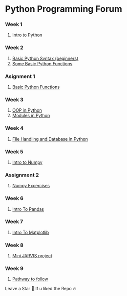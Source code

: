 # Python Programming Forum

### Week 1
1) [Intro to Python](https://github.com/Bit-ByBit/PythonProgrammingForum/tree/main/Week%201) 

### Week 2
1) [Basic Python Syntax (beginners)](https://github.com/Bit-ByBit/PythonProgrammingForum/tree/main/Week%202)
2) [Some Basic Python Functions](https://github.com/Bit-ByBit/PythonProgrammingForum/tree/main/Week%202)

### Asignment 1
1) [Basic Python Functions](https://github.com/Bit-ByBit/PythonProgrammingForum/tree/main/Week%202/Assignment)

### Week 3
1) [OOP in Python](https://github.com/Bit-ByBit/PythonProgrammingForum/tree/main/Week%203)
2) [Modules in Python](https://github.com/Bit-ByBit/PythonProgrammingForum/tree/main/Week%203)

### Week 4
1) [File Handling and Database in Python](https://github.com/Bit-ByBit/PythonProgrammingForum/tree/main/Week%204)

### Week 5
1) [Intro to Numpy](https://github.com/Bit-ByBit/PythonProgrammingForum/tree/main/Week%205)

### Assignment 2
1) [Numpy Excercises](https://github.com/Bit-ByBit/PythonProgrammingForum/tree/main/Week%205/Assignment)

### Week 6
1) [Intro To Pandas](https://github.com/Bit-ByBit/PythonProgrammingForum/tree/main/Week%206)

### Week 7
1) [Intro To Matplotlib](https://github.com/Bit-ByBit/PythonProgrammingForum/tree/main/Week%207)

### Week 8
1) [Mini JARVIS project](https://github.com/Bit-ByBit/PythonProgrammingForum/tree/main/Week%208)

### Week 9
1) [Pathway to follow](https://github.com/Bit-ByBit/PythonProgrammingForum/tree/main/Week%209)

Leave a Star 🌟 If u liked the Repo 🔥
